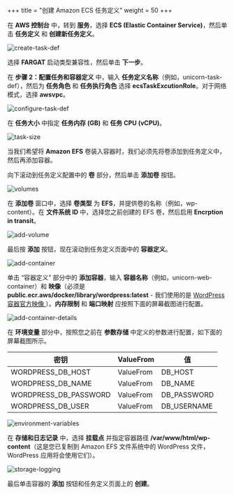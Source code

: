 +++
title = "创建 Amazon ECS 任务定义"
weight = 50
+++

在 **AWS 控制台** 中，转到 **服务**，选择 **ECS (Elastic Container Service)**，然后单击 **任务定义** 和 **创建新任务定义**。

![create-task-def](/ecs/create-task-def.zh.png)

选择 **FARGAT** 启动类型兼容性，然后单击 **下一步**。


在 **步骤 2：配置任务和容器定义** 中，输入 **任务定义名称**（例如，unicorn-task-def），然后为 **任务角色** 和 **任务执行角色** 选择 **ecsTaskExcutionRole**。对于网络模式，选择 **awsvpc**。

![configure-task-def](/ecs/configure-task-def.zh.png)

在 **任务大小** 中指定 **任务内存 (GB)** 和 **任务 CPU (vCPU)**。

![task-size](/ecs/task-size.zh.png)

当我们希望将 **Amazon EFS** 卷装入容器时，我们必须先将卷添加到任务定义中，然后再添加容器。

向下滚动到任务定义配置中的 **卷** 部分，然后单击 **添加卷** 按钮。

![volumes](/ecs/volumes.zh.png)

在 **添加卷** 窗口中，选择 **卷类型** 为 **EFS**，并提供卷的名称（例如，wp-content）。在 **文件系统 ID** 中，选择您之前创建的 EFS 卷，然后启用 **Encrption in transit**。

![add-volume](/ecs/add-volume.zh.png)

最后按 **添加** 按钮，现在滚动到任务定义页面中的 **容器定义**。



![add-container](/ecs/add-container.zh.png)

单击 “容器定义” 部分中的 **添加容器**，输入 **容器名称**（例如，unicorn-web-container）和 **映像**（必须是 **public.ecr.aws/docker/library/wordpress:latest** - 我们使用的是 <a href="https://gallery.ecr.aws/docker/library/wordpress" target="_blank" rel="noopener noreferrer"> WordPress 容器官方映像 </a>）。**内存限制** 和 **端口映射** 应按照下面的屏幕截图进行配置。

![add-container-details](/ecs/add-container-details.zh.png)

在 **环境变量** 部分中，按照您之前在 **参数存储** 中定义的参数进行配置，如下面的屏幕截图所示。

| 密钥                | ValueFrom        | 值                |
| ---------------------- | ---------------- |----------------------|
| WORDPRESS_DB_HOST| ValueFrom           | DB_HOST                 |
| WORDPRESS_DB_NAME| ValueFrom           | DB_NAME              |
| WORDPRESS_DB_PASSWORD| ValueFrom       | DB_PASSWORD          |
| WORDPRESS_DB_USER| ValueFrom           | DB_USERNAME          |

![environment-variables](/ecs/environment-variables.zh.png)


在 **存储和日志记录** 中，选择 **挂载点** 并指定容器路径 **/var/www/html/wp-content**（这是您已复制到 Amazon EFS 文件系统中的 WordPress 文件，WordPress 应用将会使用它们）。

![storage-logging](/ecs/storage-logging.zh.png)


最后单击容器的 **添加** 按钮和任务定义页面上的 **创建**。
